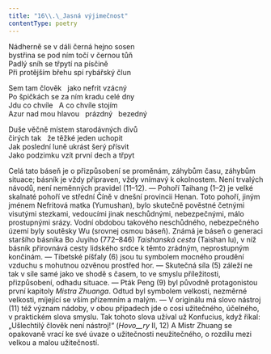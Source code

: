 ```yaml
---
title: "16\\.\_Jasná výjimečnost"
contentType: poetry
---
```


<section>

Nádherně se v dáli černá hejno sosen  
bystřina se pod ním točí v černou tůň  
Padlý sníh se třpytí na písčině  
Při protějším břehu spí rybářský člun

</section>

<section>

Sem tam člověk   jako nefrit vzácný  
Po špičkách se za ním kradu celé dny  
Jdu co chvíle   A co chvíle stojím  
Azur nad mou hlavou   prázdný   bezedný

</section>

<section>

Duše věčně místem starodávných divů  
čirých tak   že těžké jeden uchopit  
Jak poslední luně ukrást šerý přísvit  
Jako podzimku vzít první dech a třpyt

</section>


<section>

Celá tato báseň je o přizpůsobení se proměnám, záhybům času, záhybům situace; básník je vždy připraven, vždy vnímavý k okolnostem. Není trvalých návodů, není neměnných pravidel (11–12). — Pohoří Taihang (1–2) je velké skalnaté pohoří ve střední Číně v dnešní provincii Henan. Toto pohoří, jiným jménem Nefritová matka (Yumushan), bylo skutečně pověstné četnými visutými stezkami, vedoucími jinak neschůdnými, nebezpečnými, málo prostupnými srázy. Vodní obdobou takového neschůdného, nebezpečného území byly soutěsky Wu (srovnej osmou báseň). Známá je báseň o generaci staršího básníka Bo Juyiho (772–846) _Taishanská_ _cesta_ (Taishan lu), v níž básník přirovnává cesty lidského srdce k těmto zrádným, neprostupným končinám. — Tibetské píšťaly (6) jsou tu symbolem mocného proudění vzduchu s mohutnou ozvěnou prostřed hor. — Skutečná síla (5) záleží ne tak v síle samé jako ve shodě s časem, to ve smyslu příležitosti, přizpůsobení, odhadu situace. — Pták Peng (9) byl původně protagonistou první kapitoly _Mistra_ _Zhuanga_. Odtud byl symbolem velkosti, nezměrné velkosti, míjející se vším přízemním a malým. — V originálu má slovo nástroj (11) též význam nádoby, v obou případech jde o cosi užitečného, účelného, v praktickém slova smyslu. Tak tohoto slova užíval už Konfucius, když říkal: „Ušlechtilý člověk není nástroj!“ (_Hovo__ry_ II, 12) A Mistr Zhuang se opakovaně vrací ke své úvaze o užitečnosti neužitečného, o rozdílu mezi velkou a malou užitečností.

</section>
